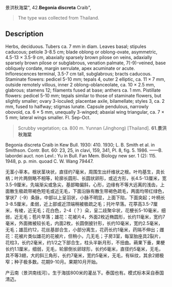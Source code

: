 景洪秋海棠",
42.**Begonia discreta** Craib",

> The type was collected from Thailand.

## Description
Herbs, deciduous. Tubers ca. 7 mm in diam. Leaves basal; stipules caducous; petiole 3-8.5 cm; blade oblong or oblong-ovate, asymmetric, 4.5-13 × 3.5-9 cm, abaxially sparsely brown pilose on veins, adaxially sparsely brown pilose or subglabrous, venation palmate, 7(-9)-veined, base obliquely cordate, margin serrulate, apex acuminate or acute. Inflorescences terminal, 3.5-7 cm tall, subglabrous; bracts caducous. Staminate flowers: pedicel 5-10 mm; tepals 4, outer 2 elliptic, ca. 11 × 7 mm, outside remotely villous, inner 2 oblong-oblanceolate, ca. 10 × 2.5 mm, glabrous; stamens 12; filaments fused at base; anthers ca. 1 mm. Pistillate flowers: pedicel 5-10 mm; tepals similar to those of staminate flowers, but slightly smaller; ovary 3-loculed; placentae axile, bilamellate; styles 3, ca. 2 mm, fused to halfway; stigmas lunate. Capsule pendulous, narrowly obovoid, ca. 6 × 5 mm, unequally 3-winged; abaxial wing triangular, ca. 7 × 5 mm; lateral wings smaller. Fl. Sep-Oct.

> Scrubby vegetation; ca. 800 m. Yunnan (Jinghong) [Thailand].
**61.景洪秋海棠**

Begonia discreta Craib in Kew Bull. 1930: 410. 1930; L. B. Smith et al. in Smithson. Contr. Bot. 60: 23, 25, in clavi, 159, 341, Pl. 8, fig. 5. 1986. ——B. labordei auct. non Levl.: Yu in Bull. Fan Mem. Biology new ser. 1 (2): 115. 1948, p. p. min. quoad C. W. Wang 79447.

无茎小草本。根状茎块状，直径约7毫米，周围生出纤维状之根。叶均基生，具长柄；叶片两侧略不相等，轮廓长圆形、长圆状卵形，或近方形，长4.5-13厘米，宽3.5-9厘米，先端渐尖或急尖，基部略偏斜，心形，边缘有不等大远离的浅齿，上面散生极疏带褐色短毛或近无毛，下面沿脉有散生带褐色疏毛，两面均带红绿色，掌状7（-9）条脉，中部以上呈羽状，小脉不明显，上面下陷，下面突起；叶柄长3-8.5厘米，柔弱，近上部或近顶端稍被极疏之毛；托叶早落。花葶高3.5-7厘米，有棱，近无毛；花白色，2-4（？）朵，呈二歧聚伞状，花梗长5-10毫米，细弱，近无毛；苞片早落；雄花：花被片4，外面2枚近椭圆形，长约11毫米，宽约7毫米，外面微被较长毛，内面2枚，长圆倒披针形，长约10毫米，宽约2.5毫米，无毛；雄蕊约12，花丝基部合生，小部分离生，花药长约1毫米，药隔不伸出；雌花：花被片类似雄花的花被片，但稍小，几无毛；子房3室，每室胎座具2裂片，花柱3，长约2毫米，约1/2之下部合生，柱头半新月形，不扭曲。蒴果下垂，果梗长约1.1厘米，细弱，无毛，轮廓倒长卵球形，长约6毫米，直径约5毫米，无毛，具不等3翅，大的斜三角形，长约7毫米，宽约5毫米，无毛，有纵纹，其余2翅极窄；种子极多数。花期9-10月。果期10月开始。

产云南（景洪南线河）。生于海拔800米的灌丛下。泰国也有。模式标本采自泰国清迈。
